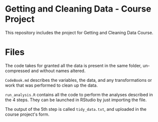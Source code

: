 Getting and Cleaning Data - Course Project
==========================================
This repository includes the project for Getting and Cleaning Data Course.

# Files

The code takes for granted all the data is present in the same folder, un-compressed and without names altered.

`CodeBook.md` describes the variables, the data, and any transformations or work that was performed to clean up the data.

`run_analysis.R` contains all the code to perform the analyses described in the 4 steps. They can be launched in RStudio by just importing the file.

The output of the 5th step is called `tidy_data.txt`, and uploaded in the course project's form.
